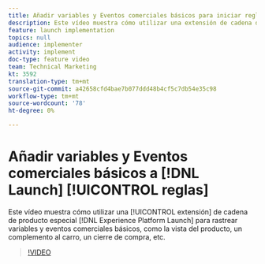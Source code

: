 ```yaml
---
title: Añadir variables y Eventos comerciales básicos para iniciar reglas
description: Este vídeo muestra cómo utilizar una extensión de cadena de producto especial en Launch para rastrear variables y eventos comerciales básicos, como la vista del producto, un complemento al carro de compras, un cierre de compra, etc.
feature: launch implementation
topics: null
audience: implementer
activity: implement
doc-type: feature video
team: Technical Marketing
kt: 3592
translation-type: tm+mt
source-git-commit: a42658cfd4bae7b077ddd48b4cf5c7db54e35c98
workflow-type: tm+mt
source-wordcount: '78'
ht-degree: 0%

---
```



# Añadir variables y Eventos comerciales básicos a [!DNL Launch] [!UICONTROL reglas]

Este vídeo muestra cómo utilizar una [!UICONTROL extensión] de cadena de producto especial [!DNL Experience Platform Launch] para rastrear variables y eventos comerciales básicos, como la vista del producto, un complemento al carro, un cierre de compra, etc.

>[!VIDEO](https://video.tv.adobe.com/v/28763/?quality=12)
